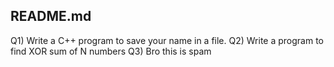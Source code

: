 ## README.md

Q1) Write a C++ program to save your name in a file.
Q2) Write a program to find XOR sum of N numbers
Q3) Bro this is spam
